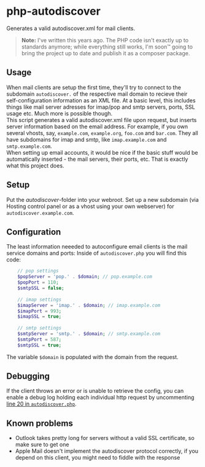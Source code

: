 # php-autodiscover
Generates a valid autodiscover.xml for mail clients.

> **Note:** I've written this years ago. The PHP code isn't exactly up to standards anymore; while everything still works, I'm soon™ going to bring the project up to date and publish it as a composer package.

## Usage
When mail clients are setup the first time, they'll try to connect to the subdomain `autodiscover.` of the respective mail domain to recieve their self-configuration information as an XML file. At a basic level, this includes things like mail server adresses for imap/pop and smtp servers, ports, SSL usage etc. Much more is possible though.  
This script generates a valid autodiscover.xml file upon request, but inserts server information based on the email address. For example, if you own several vhosts, say, `example.com`, `example.org`, `foo.com` and `bar.com`. They all have subdomains for imap and smtp, like `imap.example.com` and `smtp.example.com`.  
When setting up email accounts, it would be nice if the basic stuff would be automatically inserted - the mail servers, their ports, etc. That is exactly what this project does.  

## Setup
Put the *autodiscover*-folder into your webroot. Set up a new subdomain (via Hosting control panel or as a vhost using your own webserver) for `autodiscover.example.com`.  

## Configuration
The least information neeeded to autoconfigure email clients is the mail service domains and ports:
Inside of `autodiscover.php` you will find this code:

```php
    // pop settings
    $popServer = 'pop.' . $domain; // pop.example.com
    $popPort = 110;
    $smtpSSL = false;
    
    // imap settings
    $imapServer = 'imap.' . $domain; // imap.example.com
    $imapPort = 993;
    $imapSSL = true;
    
    // smtp settings
    $smtpServer = 'smtp.' . $domain; // smtp.example.com
    $smtpPort = 587;
    $smtpSSL = true;
  ```
The variable `$domain` is populated with the domain from the request.

## Debugging
If the client throws an error or is unable to retrieve the config, you can enable a debug log holding each individual http request by uncommenting [line 20 in `autodiscover.php`](./autodiscover/autodiscover.php#L20).  

## Known problems
 - Outlook takes pretty long for servers without a valid SSL certificate, so make sure to get one
 - Apple Mail doesn't implement the autodiscover protocol correctly, if you depend on this client, you might need to fiddle with the response
